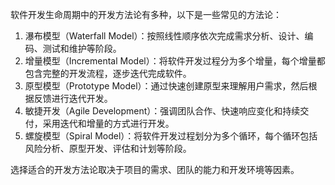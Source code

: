 软件开发生命周期中的开发方法论有多种，以下是一些常见的方法论：

1.  瀑布模型（Waterfall Model）：按照线性顺序依次完成需求分析、设计、编码、测试和维护等阶段。
2.  增量模型（Incremental Model）：将软件开发过程分为多个增量，每个增量都包含完整的开发流程，逐步迭代完成软件。
3.  原型模型（Prototype Model）：通过快速创建原型来理解用户需求，然后根据反馈进行迭代开发。
4.  敏捷开发（Agile Development）：强调团队合作、快速响应变化和持续交付，采用迭代和增量的方式进行开发。
5.  螺旋模型（Spiral Model）：将软件开发过程划分为多个循环，每个循环包括风险分析、原型开发、评估和计划等阶段。

选择适合的开发方法论取决于项目的需求、团队的能力和开发环境等因素。